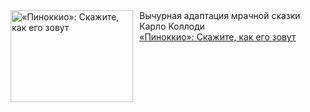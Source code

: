 <!--2025-02-02 10:15:25-->
<div class="yb">
  <div class="rss smaller1 kino_kino"><a href="https://www.kino-teatr.ru/kino/art/tv/5612/" title="«Пиноккио»: Скажите, как его зовут"><img src="https://www.kino-teatr.ru/art/2/1/5612/poster.jpg" width="196" height="147" align="left" hspace="5" style="margin: 0px 10px 0px 5px" alt="«Пиноккио»: Скажите, как его зовут"/></a>Вычурная адаптация мрачной сказки Карло Коллоди <br><a class="light" href="https://www.kino-teatr.ru/kino/art/tv/5612/">«Пиноккио»: Скажите, как его зовут</a></div>
</div>
